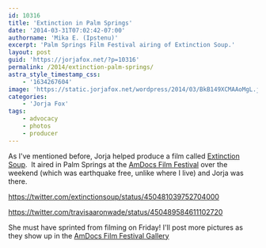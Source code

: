 ```yaml
---
id: 10316
title: 'Extinction in Palm Springs'
date: '2014-03-31T07:02:42-07:00'
authorname: 'Mika E. (Ipstenu)'
excerpt: 'Palm Springs Film Festival airing of Extinction Soup.'
layout: post
guid: 'https://jorjafox.net/?p=10316'
permalink: /2014/extinction-palm-springs/
astra_style_timestamp_css:
    - '1634267604'
image: 'https://static.jorjafox.net/wordpress/2014/03/BkB149XCMAAoMgL.jpg'
categories:
    - 'Jorja Fox'
tags:
    - advocacy
    - photos
    - producer
---
```


As I've mentioned before, Jorja helped produce a film called <a href="http://extinctionsoupmovie.com">Extinction Soup</a>.  It aired in Palm Springs at the <a href="http://www.americandocumentaryfilmfestival.com/">AmDocs Film Festival</a> over the weekend (which was earthquake free, unlike where I live) and Jorja was there.

https://twitter.com/extinctionsoup/status/450481039752704000

https://twitter.com/travisaaronwade/status/450489584611102720

She must have sprinted from filming on Friday! I'll post more pictures as they show up in the <a href="https://jorjafox.net/gallery/pub/filmfest/20140330-amdocsff">AmDocs Film Festival Gallery</a>
